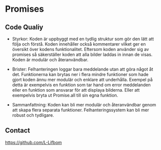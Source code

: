 # Promises

## Code Qualiy
- Styrkor:
Koden är uppbyggt med en tydlig struktur som gör den lätt att följa och förstå. Koden innehåller också kommentarer vilket ger en översikt över kodens funktionalitet. Eftersom koden använder sig av promises så säkerställer koden att alla bilder laddas in innan de visas. Koden är modulär och återanvändbar.

- Brister:
Felhanteringen loggar bara meddelande utan att göra något åt det. Funktionerna kan brytas ner i flera mindre funktioner som hade gjort koden ännu mer modulär och enklare att underhålla. Exempel på detta är exempelvis en funktion som tar hand om error meddelanden eller en funktion som ansvarar för att displaya bilderna. Eller att exempelvis bryta ut Promise.all till sin egna funktion. 

- Sammanfattning:
Koden kan bli mer modulär och återanvändbar genom att skapa flera separata funktioner. Felhanteringssystem kan bli mer robust och tydligare.

## Contact
https://github.com/L-Lifbom
